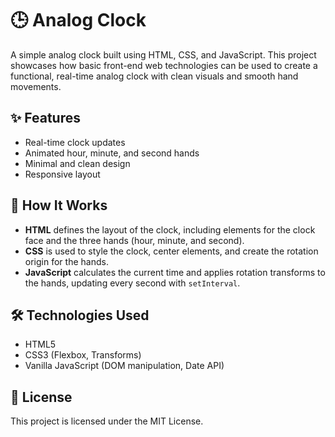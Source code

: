 # 🕒 Analog Clock

A simple analog clock built using HTML, CSS, and JavaScript. This project showcases how basic front-end web technologies can be used to create a functional, real-time analog clock with clean visuals and smooth hand movements.

## ✨ Features

- Real-time clock updates
- Animated hour, minute, and second hands
- Minimal and clean design
- Responsive layout


## 🧠 How It Works

- **HTML** defines the layout of the clock, including elements for the clock face and the three hands (hour, minute, and second).
- **CSS** is used to style the clock, center elements, and create the rotation origin for the hands.
- **JavaScript** calculates the current time and applies rotation transforms to the hands, updating every second with `setInterval`.

## 🛠 Technologies Used

- HTML5
- CSS3 (Flexbox, Transforms)
- Vanilla JavaScript (DOM manipulation, Date API)

## 📃 License

This project is licensed under the MIT License.

